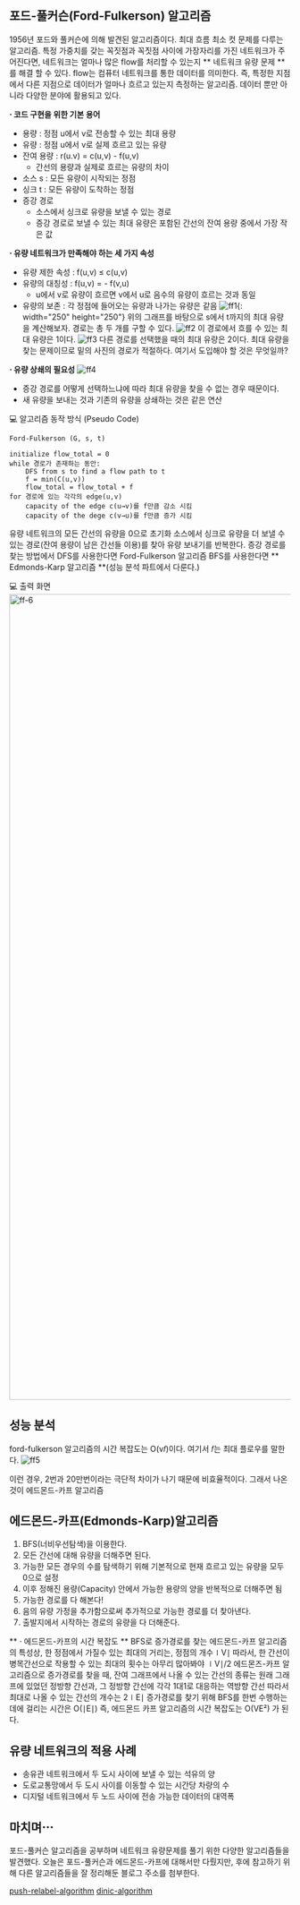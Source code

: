 포드-풀커슨(Ford-Fulkerson) 알고리즘
------------------
1956년 포드와 풀커슨에 의해 발견된 알고리즘이다. 최대 흐름 최소 컷 문제를 다루는 알고리즘. 특정 가중치를 갖는 꼭짓점과 꼭짓점 사이에 가장자리를 가진 네트워크가 주어진다면, 네트워크는 얼마나 많은 flow를 처리할 수 있는지 ** 네트워크 유량 문제 **를 해결 할 수 있다. flow는 컴퓨터 네트워크를 통한 데이터를 의미한다. 즉, 특정한 지점에서 다른 지점으로 데이터가 얼마나 흐르고 있는지 측정하는 알고리즘. 데이터 뿐만 아니라 다양한 분야에 활용되고 있다.
 
**⋅ 코드 구현을 위한 기본 용어**
- 용량 : 정점 u에서 v로 전송할 수 있는 최대 용량
- 유량 : 정점 u에서 v로 실제 흐르고 있는 유량
- 잔여 용량 : r(u.v) = c(u,v) - f(u,v)
  - 간선의 용량과 실제로 흐르는 유량의 차이
- 소스 s : 모든 유량이 시작되는 정점
- 싱크 t : 모든 유량이 도착하는 정점
- 증강 경로
  - 소스에서 싱크로 유량을 보낼 수 있는 경로
  - 증강 경로로 보낼 수 있는 최대 유량은 포함된 간선의 잔여 용량 중에서 가장 작은 값

**⋅ 유량 네트워크가 만족해야 하는 세 가지 속성**
- 유량 제한 속성 : f(u,v) ≤ c(u,v)
- 유량의 대칭성 : f(u,v) = - f(v,u)
  - u에서 v로 유량이 흐르면 v에서 u로 음수의 유량이 흐르는 것과 동일
- 유량의 보존 : 각 정점에 들어오는 유량과 나가는 유량은 같음
![ff1](https://user-images.githubusercontent.com/101931446/165816278-1f106e32-4e73-481f-9421-b00a58f2dfd7.jpg){: width="250" height="250"}
위의 그래프를 바탕으로 s에서 t까지의 최대 유량을 계산해보자.
경로는 총 두 개를 구할 수 있다.
![ff2](https://user-images.githubusercontent.com/101931446/165816335-d78a3bb4-7ecd-4dca-92c1-e016c94decaf.jpg)
이 경로에서 흐를 수 있는 최대 유량은 1이다.
![ff3](https://user-images.githubusercontent.com/101931446/165816383-22c82386-1f78-4921-a0d4-dd05a65ffca2.jpg)
다른 경로를 선택했을 때의 최대 유량은 2이다.
최대 유량을 찾는 문제이므로 밑의 사진의 경로가 적절하다.
여기서 도입해야 할 것은 무엇일까?

**⋅ 유량 상쇄의 필요성**
![ff4](https://user-images.githubusercontent.com/101931446/165816432-604fee70-4095-4d30-a770-2df2d62d6b4c.jpg)
- 증강 경로를 어떻게 선택하느냐에 따라 최대 유량을 찾을 수 없는 경우 때문이다.
- 새 유량을 보내는 것과 기존의 유량을 상쇄하는 것은 같은 연산


💻 알고리즘 동작 방식 (Pseudo Code)
```
Ford-Fulkerson (G, s, t)

initialize flow_total = 0
while 경로가 존재하는 동안:
	DFS from s to find a flow path to t
	f = min(C(u,v))
	flow_total = flow_total + f
for 경로에 있는 각각의 edge(u,v)
	capacity of the edge c(u→v)를 f만큼 감소 시킴
	capacity of the dege c(v→u)를 f만큼 증가 시킴
 ```

유량 네트워크의 모든 간선의 유량을 0으로 초기화
소스에서 싱크로 유량을 더 보낼 수 있는 경로(잔여 용량이 남은 간선들 이용)를 찾아 유량 보내기를 반복한다.
증강 경로를 찾는 방법에서 DFS를 사용한다면 Ford-Fulkerson 알고리즘
BFS를 사용한다면 ** Edmonds-Karp 알고리즘 **(성능 분석 파트에서 다룬다.)


💻 출력 화면
<img width="1440" alt="ff-6" src="https://user-images.githubusercontent.com/101931446/165822748-a7375f7d-1deb-493f-aaeb-8ea6736639b9.png">


성능 분석
------------------
ford-fulkerson 알고리즘의 시간 복잡도는 O(v𝑓)이다. 여기서 𝑓는 최대 플로우를 말한다.
![ff5](https://user-images.githubusercontent.com/101931446/165816475-02e5dca4-78cd-4c1c-8a86-d7771b1dae99.jpg)

이런 경우, 2번과 20만번이라는 극단적 차이가 나기 때문에 비효율적이다.
그래서 나온 것이 에드몬드-카프 알고리즘


에드몬드-카프(Edmonds-Karp)알고리즘
------------------
1) BFS(너비우선탐색)을 이용한다.
2) 모든 간선에 대해 유량을 더해주면 된다.
3) 가능한 모든 경우의 수를 탐색하기 위해 기본적으로 현재 흐르고 있는 유량을 모두 0으로 설정
4) 이후 정해진 용량(Capacity) 안에서 가능한 용량의 양을 반복적으로 더해주면 됨
5) 가능한 경로를 다 해본다!
6) 음의 유량 가정을 추가함으로써 추가적으로 가능한 경로를 더 찾아낸다.
7) 출발지에서 시작하는 경로의 유량을 다 더해준다.

** ⋅ 에드몬드-카프의 시간 복잡도 **
BFS로 증가경로를 찾는 에드몬드-카프 알고리즘의 특성상, 한 정점에서 가질수 있는 최대의 거리는, 정점의 개수∣V∣
따라서, 한 간선이 병목간선으로 작용할 수 있는 최대의 횟수는 아무리 많아봐야 ∣V∣/2
에드몬즈-카프 알고리즘으로 증가경로를 찾을 때, 잔여 그래프에서 나올 수 있는 간선의 종류는 원래 그래프에 있었던 정방향 간선과, 그 정방향 간선에 각각 1대1로 대응하는 역방향 간선
따라서 최대로 나올 수 있는 간선의 개수는 2∣E∣
증가경로를 찾기 위해 BFS를 한번 수행하는데에 걸리는 시간은 O(∣E∣)
즉, 에드몬드 카프 알고리즘의 시간 복잡도는 O(VE²) 가 된다.

유량 네트워크의 적용 사례
------------------
- 송유관 네트워크에서 두 도시 사이에 보낼 수 있는 석유의 양
- 도로교통망에서 두 도시 사이를 이동할 수 있는 시간당 차량의 수
- 디지털 네트워크에서 두 노드 사이에 전송 가능한 데이터의 대역폭

마치며⋯ 
------------------
포드-풀커슨 알고리즘을 공부하며 네트워크 유량문제를 풀기 위한 다양한 알고리즘들을 발견했다. 
오늘은 포드-풀커슨과 에드몬드-카프에 대해서만 다뤘지만, 후에 참고하기 위해 다른 알고리즘들을 잘 정리해둔 블로그 주소를 첨부한다.

[push-relabel-algorithm](https://koosaga.com/287 "push-relabel")
[dinic-algorithm](https://jech-jose.tistory.com/90 "dinic")
